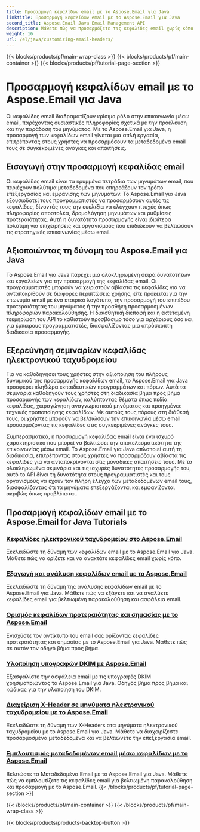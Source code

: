 ```yaml
---
title: Προσαρμογή κεφαλίδων email με το Aspose.Email για Java
linktitle: Προσαρμογή κεφαλίδων email με το Aspose.Email για Java
second_title: Aspose.Email Java Email Management API
description: Μάθετε πώς να προσαρμόζετε τις κεφαλίδες email χωρίς κόπο με το Aspose.Email για Java. Βουτήξτε σε σεμινάρια και αξιοποιήστε τη δύναμη της προσαρμογής κεφαλίδων email.
weight: 16
url: /el/java/customizing-email-headers/
---
```


{{< blocks/products/pf/main-wrap-class >}}
{{< blocks/products/pf/main-container >}}
{{< blocks/products/pf/tutorial-page-section >}}

# Προσαρμογή κεφαλίδων email με το Aspose.Email για Java


Οι κεφαλίδες email διαδραματίζουν κρίσιμο ρόλο στην επικοινωνία μέσω email, παρέχοντας ουσιαστικές πληροφορίες σχετικά με την προέλευση και την παράδοση του μηνύματος. Με το Aspose.Email για Java, η προσαρμογή των κεφαλίδων email γίνεται μια απλή εργασία, επιτρέποντας στους χρήστες να προσαρμόσουν τα μεταδεδομένα email τους σε συγκεκριμένες ανάγκες και απαιτήσεις.

## Εισαγωγή στην προσαρμογή κεφαλίδας email

Οι κεφαλίδες email είναι τα κρυμμένα πετράδια των μηνυμάτων email, που περιέχουν πολύτιμα μεταδεδομένα που επηρεάζουν τον τρόπο επεξεργασίας και εμφάνισης των μηνυμάτων. Το Aspose.Email για Java εξουσιοδοτεί τους προγραμματιστές να προσαρμόσουν αυτές τις κεφαλίδες, δίνοντάς τους την ευελιξία να ελέγχουν πτυχές όπως πληροφορίες αποστολέα, δρομολόγηση μηνυμάτων και ρυθμίσεις προτεραιότητας. Αυτή η δυνατότητα προσαρμογής είναι ιδιαίτερα πολύτιμη για επιχειρήσεις και οργανισμούς που επιδιώκουν να βελτιώσουν τις στρατηγικές επικοινωνίας μέσω email.

## Αξιοποιώντας τη δύναμη του Aspose.Email για Java

Το Aspose.Email για Java παρέχει μια ολοκληρωμένη σειρά δυνατοτήτων και εργαλείων για την προσαρμογή της κεφαλίδας email. Οι προγραμματιστές μπορούν να χειριστούν αβίαστα τις κεφαλίδες για να ανταποκριθούν σε διάφορες περιπτώσεις χρήσης, είτε πρόκειται για την επωνυμία email με ένα εταιρικό λογότυπο, την προσαρμογή του επιπέδου προτεραιότητας του μηνύματος ή την προσθήκη προσαρμοσμένων πληροφοριών παρακολούθησης. Η διαισθητική διεπαφή και η εκτεταμένη τεκμηρίωση του API το καθιστούν προσβάσιμο τόσο για αρχάριους όσο και για έμπειρους προγραμματιστές, διασφαλίζοντας μια απρόσκοπτη διαδικασία προσαρμογής.

## Εξερεύνηση σεμιναρίων κεφαλίδας ηλεκτρονικού ταχυδρομείου

Για να καθοδηγήσει τους χρήστες στην αξιοποίηση του πλήρους δυναμικού της προσαρμογής κεφαλίδων email, το Aspose.Email για Java προσφέρει πληθώρα εκπαιδευτικών προγραμμάτων και πόρων. Αυτά τα σεμινάρια καθοδηγούν τους χρήστες στη διαδικασία βήμα προς βήμα προσαρμογής των κεφαλίδων, καλύπτοντας θέματα όπως πεδία κεφαλίδας, χειραγώγηση αναγνωριστικού μηνύματος και προηγμένες τεχνικές τροποποίησης κεφαλίδων. Με αυτούς τους πόρους στη διάθεσή τους, οι χρήστες μπορούν να βελτιώσουν την επικοινωνία μέσω email προσαρμόζοντας τις κεφαλίδες στις συγκεκριμένες ανάγκες τους.

Συμπερασματικά, η προσαρμογή κεφαλίδας email είναι ένα ισχυρό χαρακτηριστικό που μπορεί να βελτιώσει την αποτελεσματικότητα της επικοινωνίας μέσω email. Το Aspose.Email για Java απλοποιεί αυτή τη διαδικασία, επιτρέποντας στους χρήστες να προσαρμόζουν αβίαστα τις κεφαλίδες για να ανταποκρίνονται στις μοναδικές απαιτήσεις τους. Με τα ολοκληρωμένα σεμινάρια και τις ισχυρές δυνατότητες προσαρμογής του, αυτό το API δίνει τη δυνατότητα στους προγραμματιστές και τους οργανισμούς να έχουν τον πλήρη έλεγχο των μεταδεδομένων email τους, διασφαλίζοντας ότι τα μηνύματα επεξεργάζονται και εμφανίζονται ακριβώς όπως προβλέπεται.

## Προσαρμογή κεφαλίδων email με το Aspose.Email for Java Tutorials
### [Κεφαλίδες ηλεκτρονικού ταχυδρομείου στο Aspose.Email](./email-headers/)
Ξεκλειδώστε τη δύναμη των κεφαλίδων email με το Aspose.Email για Java. Μάθετε πώς να ορίζετε και να ανακτάτε κεφαλίδες email χωρίς κόπο.
### [Εξαγωγή και ανάλυση κεφαλίδων email με το Aspose.Email](./extracting-and-analyzing-email-headers/)
Ξεκλειδώστε τη δύναμη της ανάλυσης κεφαλίδων email με το Aspose.Email για Java. Μάθετε πώς να εξάγετε και να αναλύετε κεφαλίδες email για βελτιωμένη παρακολούθηση και ασφάλεια email.
### [Ορισμός κεφαλίδων προτεραιότητας και σημασίας με το Aspose.Email](./setting-priority-and-importance-headers/)
Ενισχύστε τον αντίκτυπο του email σας ορίζοντας κεφαλίδες προτεραιότητας και σημασίας με το Aspose.Email για Java. Μάθετε πώς σε αυτόν τον οδηγό βήμα προς βήμα.
### [Υλοποίηση υπογραφών DKIM με Aspose.Email](./dkim-signatures-implementation/)
Εξασφαλίστε την ασφάλεια email με τις υπογραφές DKIM χρησιμοποιώντας το Aspose.Email για Java. Οδηγός βήμα προς βήμα και κώδικας για την υλοποίηση του DKIM.
### [Διαχείριση X-Header σε μηνύματα ηλεκτρονικού ταχυδρομείου με το Aspose.Email](./managing-x-headers-in-email-messages/)
Ξεκλειδώστε τη δύναμη των X-Headers στα μηνύματα ηλεκτρονικού ταχυδρομείου με το Aspose.Email για Java. Μάθετε να διαχειρίζεστε προσαρμοσμένα μεταδεδομένα και να βελτιώνετε την επεξεργασία email.
### [Εμπλουτισμός μεταδεδομένων email μέσω κεφαλίδων με το Aspose.Email](./enriching-email-metadata-through-headers/)
Βελτιώστε τα Μεταδεδομένα Email με το Aspose.Email για Java. Μάθετε πώς να εμπλουτίζετε τις κεφαλίδες email για βελτιωμένη παρακολούθηση και προσαρμογή με το Aspose.Email.
{{< /blocks/products/pf/tutorial-page-section >}}

{{< /blocks/products/pf/main-container >}}
{{< /blocks/products/pf/main-wrap-class >}}

{{< blocks/products/products-backtop-button >}}
